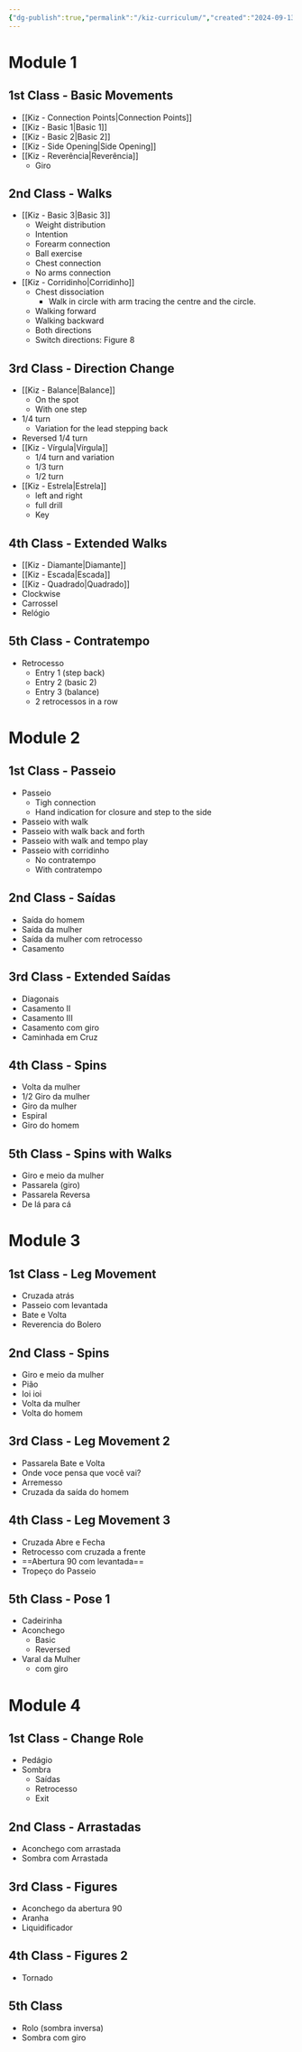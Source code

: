 ```yaml
---
{"dg-publish":true,"permalink":"/kiz-curriculum/","created":"2024-09-13T18:07:38.246-04:00","updated":"2024-09-16T19:00:44.760-04:00"}
---
```



# Module 1

## 1st Class - Basic Movements

- [[Kiz - Connection Points\|Connection Points]]
- [[Kiz - Basic 1\|Basic 1]]
- [[Kiz - Basic 2\|Basic 2]]
- [[Kiz - Side Opening\|Side Opening]]
- [[Kiz - Reverência\|Reverência]]
	- Giro

## 2nd Class - Walks

- [[Kiz - Basic 3\|Basic 3]]
	- Weight distribution
	- Intention
	- Forearm connection
	- Ball exercise
	- Chest connection
	- No arms connection
- [[Kiz - Corridinho\|Corridinho]]
	- Chest dissociation
		- Walk in circle with arm tracing the centre and the circle.
	- Walking forward
	- Walking backward
	- Both directions
	- Switch directions: Figure 8

## 3rd Class - Direction Change

- [[Kiz - Balance\|Balance]]
	- On the spot
	- With one step
- 1/4 turn
	- Variation for the lead stepping back
- Reversed 1/4 turn
- [[Kiz - Vírgula\|Vírgula]]
	- 1/4 turn and variation
	- 1/3 turn
	- 1/2 turn
- [[Kiz - Estrela\|Estrela]]
	- left and right
	- full drill
	- Key

## 4th Class - Extended Walks

- [[Kiz - Diamante\|Diamante]]
- [[Kiz - Escada\|Escada]]
- [[Kiz - Quadrado\|Quadrado]]
- Clockwise
- Carrossel
- Relógio

## 5th Class - Contratempo

- Retrocesso
	- Entry 1 (step back)
	- Entry 2 (basic 2)
	- Entry 3 (balance)
	- 2 retrocessos in a row

# Module 2

## 1st Class - Passeio

- Passeio
	- Tigh connection
	- Hand indication for closure and step to the side
- Passeio with walk
- Passeio with walk back and forth
- Passeio with walk and tempo play
- Passeio with corridinho
	- No contratempo
	- With contratempo

## 2nd Class - Saídas

- Saída do homem
- Saída da mulher
- Saída da mulher com retrocesso
- Casamento

## 3rd Class - Extended Saídas

- Diagonais
- Casamento II
- Casamento III
- Casamento com giro
- Caminhada em Cruz

## 4th Class - Spins

- Volta da mulher
- 1/2 Giro da mulher
- Giro da mulher
- Espiral
- Giro do homem

## 5th Class - Spins with Walks

- Giro e meio da mulher
- Passarela (giro)
- Passarela Reversa
- De lá para cá

# Module 3

## 1st Class - Leg Movement

- Cruzada atrás
- Passeio com levantada
- Bate e Volta
- Reverencia do Bolero

## 2nd Class - Spins

- Giro e meio da mulher
- Pião
- Ioi ioi
- Volta da mulher
- Volta do homem

## 3rd Class - Leg Movement 2

- Passarela Bate e Volta
- Onde voce pensa que você vai?
- Arremesso
- Cruzada da saída do homem

## 4th Class - Leg Movement 3

- Cruzada Abre e Fecha
- Retrocesso com cruzada a frente
- ==Abertura 90 com levantada==
- Tropeço do Passeio

## 5th Class - Pose 1

- Cadeirinha
- Aconchego
	- Basic
	- Reversed
- Varal da Mulher
	- com giro

# Module 4

## 1st Class - Change Role

- Pedágio
- Sombra
	- Saídas
	- Retrocesso
	- Exit

## 2nd Class - Arrastadas

- Aconchego com arrastada
- Sombra com Arrastada

## 3rd Class - Figures

- Aconchego da abertura 90
- Aranha
- Liquidificador

## 4th Class - Figures 2

- Tornado

## 5th Class

- Rolo (sombra inversa)
- Sombra com giro
